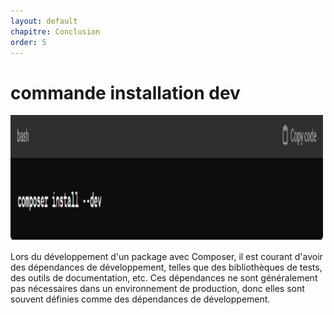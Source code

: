 ```yaml
---
layout: default
chapitre: Conclusion
order: 5
---
```


# commande installation dev
![structure des dossiers](./images/div1.png)
<!-- note -->
Lors du développement d'un package avec Composer, il est courant d'avoir des dépendances de développement, telles que des bibliothèques de tests, des outils de documentation, etc. Ces dépendances ne sont généralement pas nécessaires dans un environnement de production, donc elles sont souvent définies comme des dépendances de développement.

<!-- new slide -->